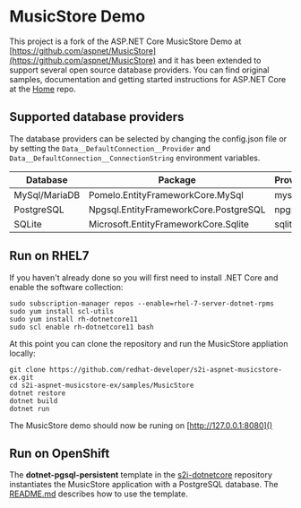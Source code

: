 # MusicStore Demo

This project is a fork of the ASP.NET Core MusicStore Demo at [https://github.com/aspnet/MusicStore](https://github.com/aspnet/MusicStore) and it has been extended to support several open source database providers. You can find original samples, documentation and getting started instructions for ASP.NET Core at the [Home](https://github.com/aspnet/home) repo.

## Supported database providers

The database providers can be selected by changing the config.json file or by setting the `Data__DefaultConnection__Provider` and `Data__DefaultConnection__ConnectionString` environment variables.

| Database             | Package                                 | Provider  | Connection string example |
| -------------------- | --------------------------------------- | --------- | ------------------------- |
| MySql/MariaDB        | Pomelo.EntityFrameworkCore.MySql        | mysql     | "server=127.0.0.1;port=3306;database=musicstore;uid=root;pwd=root;" |
| PostgreSQL           | Npgsql.EntityFrameworkCore.PostgreSQL   | npgsql    | "Host=localhost;Database=musicstore;Username=musicstore;Password=musicstore" |
| SQLite               | Microsoft.EntityFrameworkCore.Sqlite    | sqlite    | "data source=musicstore.db;" |


## Run on RHEL7
If you haven't already done so you will first need to install .NET Core and enable the software collection:
```
sudo subscription-manager repos --enable=rhel-7-server-dotnet-rpms
sudo yum install scl-utils
sudo yum install rh-dotnetcore11
sudo scl enable rh-dotnetcore11 bash
```
At this point you can clone the repository and run the MusicStore appliation locally:
```
git clone https://github.com/redhat-developer/s2i-aspnet-musicstore-ex.git
cd s2i-aspnet-musicstore-ex/samples/MusicStore
dotnet restore
dotnet build
dotnet run
```
The MusicStore demo should now be runing on [http://127.0.0.1:8080]()


## Run on OpenShift

The **dotnet-pgsql-persistent** template in the [s2i-dotnetcore](https://github.com/redhat-developer/s2i-dotnetcore) repository
instantiates the MusicStore application with a PostgreSQL database. The [README.md](https://github.com/redhat-developer/s2i-dotnetcore/blob/master/README.md)
describes how to use the template.